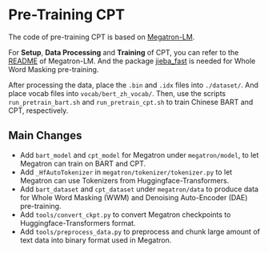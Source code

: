 # Pre-Training CPT

The code of pre-training CPT is based on [Megatron-LM](https://github.com/NVIDIA/Megatron-LM). 

For **Setup**, **Data Processing** and **Training** of CPT, you can refer to the [README](README_megatron.md) of Megatron-LM. And the package [jieba_fast](https://github.com/deepcs233/jieba_fast) is needed for Whole Word Masking pre-training.

After processing the data, place the `.bin` and `.idx` files into `./dataset/`. And place vocab files into `vocab/bert_zh_vocab/`. Then, use the scripts `run_pretrain_bart.sh` and `run_pretrain_cpt.sh` to train Chinese BART and CPT, respectively.

## Main Changes
- Add `bart_model` and `cpt_model` for Megatron under `megatron/model`, to let Megatron can train on BART and CPT.
- Add `_HfAutoTokenizer` in `megatron/tokenizer/tokenizer.py` to let Megatron can use Tokenizers from Huggingface-Transformers. 
- Add `bart_dataset` and `cpt_dataset` under `megatron/data` to produce data for Whole Word Masking (WWM) and Denoising Auto-Encoder (DAE) pre-training.
- Add `tools/convert_ckpt.py` to convert Megatron checkpoints to Huggingface-Transformers format.
- Add `tools/preprocess_data.py` to preprocess and chunk large amount of text data into binary format used in Megatron.
